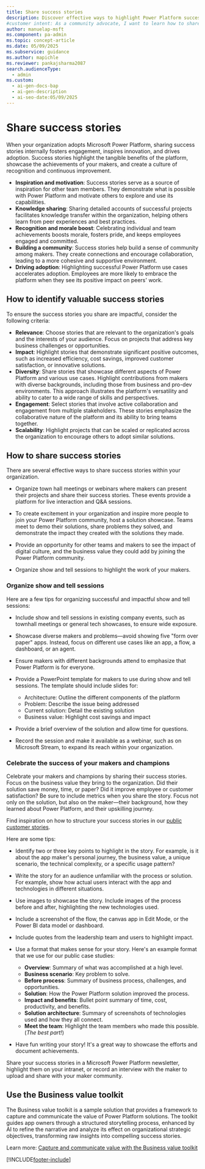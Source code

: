 ```yaml
---
title: Share success stories
description: Discover effective ways to highlight Power Platform success stories that showcase business value, boost morale, and build a collaborative community.
#customer intent: As a community advocate, I want to learn how to share Power Platform success stories so that I can drive engagement and adoption in my organization.
author: manuelap-msft
ms.component: pa-admin
ms.topic: concept-article
ms.date: 05/09/2025
ms.subservice: guidance
ms.author: mapichle
ms.reviewer: pankajsharma2087
search.audienceType:
  - admin
ms.custom:
  - ai-gen-docs-bap
  - ai-gen-description
  - ai-seo-date:05/09/2025
---
```


# Share success stories

When your organization adopts Microsoft Power Platform, sharing success stories internally fosters engagement, inspires innovation, and drives adoption. Success stories highlight the tangible benefits of the platform, showcase the achievements of your makers, and create a culture of recognition and continuous improvement.

- **Inspiration and motivation**: Success stories serve as a source of inspiration for other team members. They demonstrate what is possible with Power Platform and motivate others to explore and use its capabilities.
- **Knowledge sharing**: Sharing detailed accounts of successful projects facilitates knowledge transfer within the organization, helping others learn from peer experiences and best practices.
- **Recognition and morale boost**: Celebrating individual and team achievements boosts morale, fosters pride, and keeps employees engaged and committed.
- **Building a community**: Success stories help build a sense of community among makers. They create connections and encourage collaboration, leading to a more cohesive and supportive environment.
- **Driving adoption**: Highlighting successful Power Platform use cases accelerates adoption. Employees are more likely to embrace the platform when they see its positive impact on peers' work.

## How to identify valuable success stories

To ensure the success stories you share are impactful, consider the following criteria:

- **Relevance**: Choose stories that are relevant to the organization's goals and the interests of your audience. Focus on projects that address key business challenges or opportunities.
- **Impact**: Highlight stories that demonstrate significant positive outcomes, such as increased efficiency, cost savings, improved customer satisfaction, or innovative solutions.
- **Diversity**: Share stories that showcase different aspects of Power Platform and various use cases. Highlight contributions from makers with diverse backgrounds, including those from business and pro-dev environments. This approach illustrates the platform's versatility and ability to cater to a wide range of skills and perspectives.
- **Engagement**: Select stories that involve active collaboration and engagement from multiple stakeholders. These stories emphasize the collaborative nature of the platform and its ability to bring teams together.
- **Scalability**: Highlight projects that can be scaled or replicated across the organization to encourage others to adopt similar solutions.

## How to share success stories

There are several effective ways to share success stories within your organization.

- Organize town hall meetings or webinars where makers can present their projects and share their success stories. These events provide a platform for live interaction and Q&A sessions.

- To create excitement in your organization and inspire more people to join your Power Platform community, host a solution showcase. Teams meet to demo their solutions, share problems they solved, and demonstrate the impact they created with the solutions they made.

- Provide an opportunity for other teams and makers to see the impact of digital culture, and the business value they could add by joining the Power Platform community.

- Organize show and tell sessions to highlight the work of your makers. 

### Organize show and tell sessions

Here are a few tips for organizing successful and impactful show and tell sessions:

- Include show and tell sessions in existing company events, such as townhall meetings or general tech showcases, to ensure wide exposure.

- Showcase diverse makers and problems&mdash;avoid showing five "form over paper" apps. Instead, focus on different use cases like an app, a flow, a dashboard, or an agent.

- Ensure makers with different backgrounds attend to emphasize that Power Platform is for everyone.

- Provide a PowerPoint template for makers to use during show and tell sessions. The template should include slides for: 
    - Architecture: Outline the different components of the platform
    - Problem: Describe the issue being addressed
    - Current solution: Detail the existing solution
    - Business value: Highlight cost savings and impact

- Provide a brief overview of the solution and allow time for questions.

- Record the session and make it available as a webinar, such as on Microsoft Stream, to expand its reach within your organization.

### Celebrate the success of your makers and champions

Celebrate your makers and champions by sharing their success stories. Focus on the business value they bring to the organization. Did their solution save money, time, or paper? Did it improve employee or customer satisfaction? Be sure to include metrics when you share the story. Focus not only on the solution, but also on the maker—their background, how they learned about Power Platform, and their upskilling journey.

Find inspiration on how to structure your success stories in our [public customer stories](https://www.microsoft.com/customers/search?filters=product%3Amicrosoft-power-platform).

Here are some tips:

- Identify two or three key points to highlight in the story. For example, is it about the app maker's personal journey, the business value, a unique scenario, the technical complexity, or a specific usage pattern?

- Write the story for an audience unfamiliar with the process or solution. For example, show how actual users interact with the app and technologies in different situations.

- Use images to showcase the story. Include images of the process before and after, highlighting the new technologies used.

- Include a screenshot of the flow, the canvas app in Edit Mode, or the Power BI data model or dashboard.

- Include quotes from the leadership team and users to highlight impact.

- Use a format that makes sense for your story. Here's an example format that we use for our public case studies:

  - **Overview**: Summary of what was accomplished at a high level.  
  - **Business scenario**: Key problem to solve.  
  - **Before process**: Summary of business process, challenges, and opportunities.  
  - **Solution**: How the Power Platform solution improved the process.  
  - **Impact and benefits**: Bullet point summary of time, cost, productivity, and benefits.  
  - **Solution architecture**: Summary of screenshots of technologies used and how they all connect.  
  - **Meet the team**: Highlight the team members who made this possible. (*The best part!*)
  
- Have fun writing your story! It's a great way to showcase the efforts and document achievements.

Share your success stories in a Microsoft Power Platform newsletter, highlight them on your intranet, or record an interview with the maker to upload and share with your maker community.

## Use the Business value toolkit

The Business value toolkit is a sample solution that provides a framework to capture and communicate the value of Power Platform solutions. The toolkit guides app owners through a structured storytelling process, enhanced by AI to refine the narrative and analyze its effect on organizational strategic objectives, transforming raw insights into compelling success stories.

Learn more: [Capture and communicate value with the Business value toolkit](/power-platform/guidance/coe/business-value-toolkit)

[!INCLUDE[footer-include](../../includes/footer-banner.md)]
